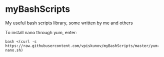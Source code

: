 # myBashScripts
My useful bash scripts library, some written by me and others

To install nano through yum, enter:

`bash <(curl -s https://raw.githubusercontent.com/vpiskunov/myBashScripts/master/yum-nano.sh)`
